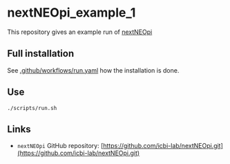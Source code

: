 # nextNEOpi_example_1

This repository gives an example run of [nextNEOpi](https://github.com/icbi-lab/nextNEOpi.git)

## Full installation

See [.github/workflows/run.yaml](.github/workflows/run.yaml) how the installation is done.

## Use

```
./scripts/run.sh
```

## Links

 * `nextNEOpi` GitHub repository: [https://github.com/icbi-lab/nextNEOpi.git](https://github.com/icbi-lab/nextNEOpi.git)

